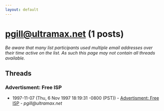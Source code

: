 ```yaml
---
layout: default
---
```


# pgill@ultramax.net (1 posts)

_Be aware that many list participants used multiple email addresses over their time active on the list. As such this page may not contain all threads available._

## Threads

### Advertisment: Free ISP
+ 1997-11-07 (Thu, 6 Nov 1997 18:19:31 -0800 (PST)) - [Advertisment: Free ISP](/archive/1997/11/9474d9b3e611d56e41583be15cf3ba30f64ce3872fd0effb703d9c970c49dbb3) - _pgill@ultramax.net_

